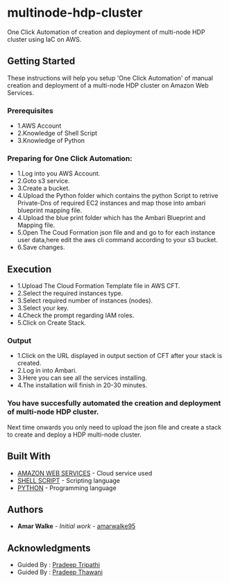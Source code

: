 # multinode-hdp-cluster

One Click Automation of creation and deployment of multi-node HDP cluster using IaC on AWS.

## Getting Started

These instructions will help you setup 'One Click Automation' of manual creation and deployment of a multi-node HDP cluster on Amazon Web Services.

### Prerequisites

* 1.AWS Account
* 2.Knowledge of Shell Script
* 3.Knowledge of Python


### Preparing for One Click Automation:

* 1.Log into you AWS Account.
* 2.Goto s3 service.
* 3.Create a bucket.
* 4.Upload the Python folder which contains the python Script to retrive Private-Dns of required EC2 instances and map those into ambari blueprint mapping file.
* 4.Upload the blue print folder which has the Ambari Blueprint and Mapping file.
* 5.Open The Coud Formation json file and and go to for each instance user data,here edit the aws cli command according to your s3 bucket.
* 6.Save changes.


## Execution

* 1.Upload The Cloud Formation Template file in AWS CFT.
* 2.Select the required instances type.
* 3.Select required number of instances (nodes).
* 3.Select your key.
* 4.Check the prompt regarding IAM roles.
* 5.Click on Create Stack.

### Output

* 1.Click on the URL displayed in output section of CFT after your stack is created.
* 2.Log in into Ambari.
* 3.Here you can see all the services installing.
* 4.The installation will finish in 20-30 minutes.


### You have succesfully automated the creation and deployment of multi-node HDP cluster.

Next time onwards you only need to upload the json file and create a stack to create and deploy a HDP multi-node cluster.


## Built With

* [AMAZON WEB SERVICES](https://docs.aws.amazon.com/) - Cloud service used
* [SHELL SCRIPT](https://www.gnu.org/software/bash/manual/html_node/Shell-Scripts.html) - Scripting language
* [PYTHON](https://docs.python.org/3/) - Programming language


## Authors

* **Amar Walke** - *Initial work* - [amarwalke95](https://github.com/amarwalke95)


## Acknowledgments

* Guided By : [Pradeep Tripathi](https://in.linkedin.com/in/pradeep93)
* Guided By : [Pradeep Thawani](https://in.linkedin.com/in/pradeep-thawani-b6b3ab170)                                 

